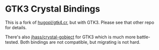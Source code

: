 # GTK3 Crystal Bindings

This is a fork of [hugopl/gtk4.cr](https://github.com/hugopl/gtk4.cr), but with GTK3. Please see that other repo for details.

There's also [jhass/crystal-gobject](https://github.com/jhass/crystal-gobject) for GTK3 which is much more battle-tested. Both bindings are not compatible, but migrating is not hard.